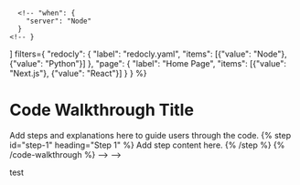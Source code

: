 <!-- {% code-walkthrough
  filesets=[
    {
      "files": ["./redocly.yaml", "./index.md"],
      "downloadAssociatedFiles": ["./package.json"], -->
      <!-- "when": {
        "server": "Node"
      }
    <!-- }
  ]
  filters={
    "redocly": {
      "label": "redocly.yaml",
      "items": [{"value": "Node"}, {"value": "Python"}]
    },
    "page": {
      "label": "Home Page",
      "items": [{"value": "Next.js"}, {"value": "React"}]
    }
  }
%}
  # Code Walkthrough Title

  Add steps and explanations here to guide users through the code.
  {% step id="step-1" heading="Step 1" %}
    Add step content here.
  {% /step %}
{% /code-walkthrough %} --> -->

test